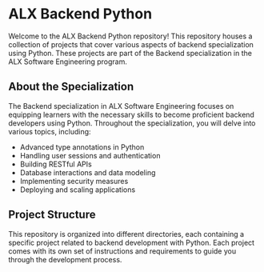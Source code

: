 # ALX Backend Python

Welcome to the ALX Backend Python repository! This repository houses a collection of projects that cover various aspects of backend specialization using Python. These projects are part of the Backend specialization in the ALX Software Engineering program.

## About the Specialization

The Backend specialization in ALX Software Engineering focuses on equipping learners with the necessary skills to become proficient backend developers using Python. Throughout the specialization, you will delve into various topics, including:

- Advanced type annotations in Python
- Handling user sessions and authentication
- Building RESTful APIs
- Database interactions and data modeling
- Implementing security measures
- Deploying and scaling applications

## Project Structure

This repository is organized into different directories, each containing a specific project related to backend development with Python. Each project comes with its own set of instructions and requirements to guide you through the development process.
